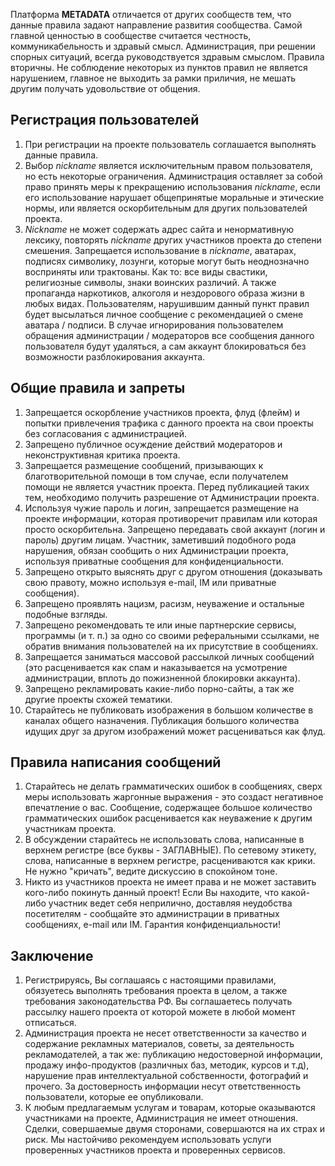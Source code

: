 Платформа **METADATA** отличается от других сообществ тем, что данные правила задают направление развития сообщества. Самой главной ценностью в сообществе считается честность, коммуникабельность и здравый смысл. Администрация, при решении спорных ситуаций, всегда руководствуется здравым смыслом. Правила вторичны. Не соблюдение некоторых из пунктов правил не является нарушением, главное не выходить за рамки приличия, не мешать другим получать удовольствие от общения.

## Регистрация пользователей

1. При регистрации на проекте пользователь соглашается выполнять данные правила.
2. Выбор *nickname* является исключительным правом пользователя, но есть некоторые ограничения. Администрация оставляет за собой право принять меры к прекращению использования *nickname*, если его использование нарушает общепринятые моральные и этические нормы, или является оскорбительным для других пользователей проекта.
3. *Nickname* не может содержать адрес сайта и ненормативную лексику, повторять *nickname* других участников проекта до степени смешения. Запрещается использование в *nickname*, аватарах, подписях символику, лозунги, которые могут быть неоднозначно восприняты или трактованы. Как то: все виды свастики, религиозные символы, знаки воинских различий. А также пропаганда наркотиков, алкоголя и нездорового образа жизни в любых видах. Пользователям, нарушившим данный пункт правил будет высылаться личное сообщение с рекомендацией о смене аватара / подписи. В случае игнорирования пользователем обращения администрации / модераторов все сообщения данного пользователя будут удаляться, а сам аккаунт блокироваться без возможности разблокирования аккаунта.

## Общие правила и запреты

1. Запрещается оскорбление участников проекта, флуд (флейм) и попытки привлечения трафика с данного проекта на свои проекты без согласования с администрацией.
2. Запрещено публичное осуждение действий модераторов и неконструктивная критика проекта.
3. Запрещается размещение сообщений, призывающих к благотворительной помощи в том случае, если получателем помощи не является участник проекта. Перед публикацией таких тем, необходимо получить разрешение от Администрации проекта.
4. Используя чужие пароль и логин, запрещается размещение на проекте информации, которая противоречит правилам или которая просто оскорбительна. Запрещено передавать свой аккаунт (логин и пароль) другим лицам. Участник, заметивший подобного рода нарушения, обязан сообщить о них Администрации проекта, используя приватные сообщения для конфиденциальности.
5. Запрещено открыто выяснять друг с другом отношения (доказывать свою правоту, можно используя e-mail, IM или приватные сообщения).
6. Запрещено проявлять нацизм, расизм, неуважение и остальные подобные взгляды.
7. Запрещено рекомендовать те или иные партнерские сервисы, программы (и т. п.) за одно со своими реферальными ссылками, не обратив внимания пользователей на их присутствие в сообщениях.
8. Запрещается заниматься массовой рассылкой личных сообщений (это расценивается как спам и наказывается на усмотрение администрации, вплоть до пожизненной блокировки аккаунта).
9. Запрещено рекламировать какие-либо порно-сайты, а так же другие проекты схожей тематики.
10. Старайтесь не публиковать изображения в большом количестве в каналах общего назначения. Публикация большого количества идущих друг за другом изображений может расцениваться как флуд.

## Правила написания сообщений

1. Старайтесь не делать грамматических ошибок в сообщениях, сверх меры использовать жаргонные выражения - это создаст негативное впечатление о вас. Сообщение, содержащее большое количество грамматических ошибок расценивается как неуважение к другим участникам проекта.
2. В обсуждении старайтесь не использовать слова, написанные в верхнем регистре (все буквы - ЗАГЛАВНЫЕ). По сетевому этикету, слова, написанные в верхнем регистре, расцениваются как крики. Не нужно "кричать", ведите дискуссию в спокойном тоне.
3. Никто из участников проекта не имеет права и не может заставить кого-либо покинуть данный проект! Если Вы находите, что какой-либо участник ведет себя неприлично, доставляя неудобства посетителям - сообщайте это администрации в приватных сообщениях, e-mail или IM. Гарантия конфиденциальности!

## Заключение

1. Регистрируясь, Вы соглашаясь с настоящими правилами, обязуетесь выполнять требования проекта в целом, а также требования законодательства РФ. Вы соглашаетесь получать рассылку нашего проекта от которой можете в любой момент отписаться.
2. Администрация проекта не несет ответственности за качество и содержание рекламных материалов, советы, за деятельность рекламодателей, а так же: публикацию недостоверной информации, продажу инфо-продуктов (различных баз, методик, курсов и т.д), нарушение прав интеллектуальной собственности, фотографий и прочего. За достоверность информации несут ответственность пользователи, которые ее опубликовали.
3. К любым предлагаемым услугам и товарам, которые оказываются участниками на проекте, Администрация не имеет отношения. Сделки, совершаемые двумя сторонами, совершаются на их страх и риск. Мы настойчиво рекомендуем использовать услуги проверенных участников проекта и проверенных сервисов.
